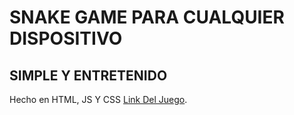 # SNAKE GAME PARA CUALQUIER DISPOSITIVO
## SIMPLE Y ENTRETENIDO 

Hecho en HTML, JS Y CSS [Link Del Juego](https://darodax.github.io/Snake-Game-Tactil/).